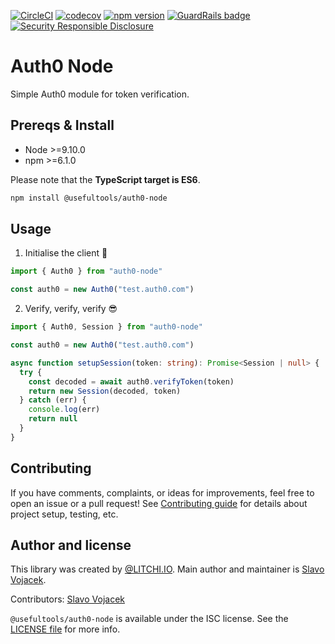 [![CircleCI](https://circleci.com/gh/litchi-io/auth0-node.svg?style=svg)](https://circleci.com/gh/litchi-io/auth0-node)
[![codecov](https://codecov.io/gh/litchi-io/auth0-node/branch/master/graph/badge.svg)](https://codecov.io/gh/litchi-io/auth0-node)
[![npm version](https://img.shields.io/npm/v/@usefultools/auth0-node.svg)](https://www.npmjs.com/package/@usefultools/auth0-node)
[![GuardRails badge](https://badges.production.guardrails.io/litchi-io/auth0-node.svg)](https://www.guardrails.io)
[![Security Responsible Disclosure](https://img.shields.io/badge/Security-Responsible%20Disclosure-yellow.svg)](https://github.com/litchi-io/auth0-node/blob/master/SECURITY.md)

# Auth0 Node

Simple Auth0 module for token verification.

## Prereqs & Install

* Node >=9.10.0
* npm >=6.1.0

Please note that the **TypeScript target is ES6**.

```sh
npm install @usefultools/auth0-node
```

## Usage

1) Initialise the client 👾

```typescript
import { Auth0 } from "auth0-node" 

const auth0 = new Auth0("test.auth0.com")

```

2) Verify, verify, verify 😎

```typescript
import { Auth0, Session } from "auth0-node" 

const auth0 = new Auth0("test.auth0.com")

async function setupSession(token: string): Promise<Session | null> {
  try {
    const decoded = await auth0.verifyToken(token)
    return new Session(decoded, token)
  } catch (err) {
    console.log(err)
    return null
  }
}

```

## Contributing

If you have comments, complaints, or ideas for improvements, feel free to open an issue or a pull request! See [Contributing guide](./CONTRIBUTING.md) for details about project setup, testing, etc.

## Author and license

This library was created by [@LITCHI.IO](https://github.com/litchi-io). Main author and maintainer is [Slavo Vojacek](https://github.com/slavovojacek).

Contributors: [Slavo Vojacek](https://github.com/slavovojacek)

`@usefultools/auth0-node` is available under the ISC license. See the [LICENSE file](./LICENSE.txt) for more info.
